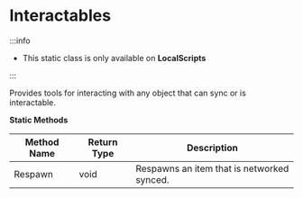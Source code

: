 # Interactables

:::info

+ This static class is only available on **LocalScripts**

:::

Provides tools for interacting with any object that can sync or is interactable.

**Static Methods**

Method Name | Return Type | Description
--- | --- | ---
Respawn | void | Respawns an item that is networked synced.